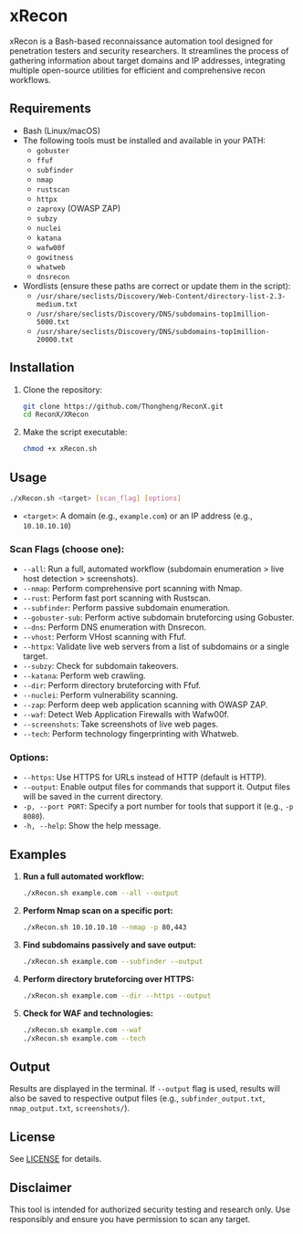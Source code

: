 # xRecon

xRecon is a Bash-based reconnaissance automation tool designed for penetration testers and security researchers. It streamlines the process of gathering information about target domains and IP addresses, integrating multiple open-source utilities for efficient and comprehensive recon workflows.

## Requirements
- Bash (Linux/macOS)
- The following tools must be installed and available in your PATH:
  - `gobuster`
  - `ffuf`
  - `subfinder`
  - `nmap`
  - `rustscan`
  - `httpx`
  - `zaproxy` (OWASP ZAP)
  - `subzy`
  - `nuclei`
  - `katana`
  - `wafw00f`
  - `gowitness`
  - `whatweb`
  - `dnsrecon`
- Wordlists (ensure these paths are correct or update them in the script):
  - `/usr/share/seclists/Discovery/Web-Content/directory-list-2.3-medium.txt`
  - `/usr/share/seclists/Discovery/DNS/subdomains-top1million-5000.txt`
  - `/usr/share/seclists/Discovery/DNS/subdomains-top1million-20000.txt`

## Installation
1. Clone the repository:
   ```bash
   git clone https://github.com/Thongheng/ReconX.git
   cd ReconX/XRecon
   ```
2. Make the script executable:
   ```bash
   chmod +x xRecon.sh
   ```

## Usage
```bash
./xRecon.sh <target> [scan_flag] [options]
```
  - `<target>`: A domain (e.g., `example.com`) or an IP address (e.g., `10.10.10.10`)

### Scan Flags (choose one):
  - `--all`: Run a full, automated workflow (subdomain enumeration > live host detection > screenshots).
  - `--nmap`: Perform comprehensive port scanning with Nmap.
  - `--rust`: Perform fast port scanning with Rustscan.
  - `--subfinder`: Perform passive subdomain enumeration.
  - `--gobuster-sub`: Perform active subdomain bruteforcing using Gobuster.
  - `--dns`: Perform DNS enumeration with Dnsrecon.
  - `--vhost`: Perform VHost scanning with Ffuf.
  - `--httpx`: Validate live web servers from a list of subdomains or a single target.
  - `--subzy`: Check for subdomain takeovers.
  - `--katana`: Perform web crawling.
  - `--dir`: Perform directory bruteforcing with Ffuf.
  - `--nuclei`: Perform vulnerability scanning.
  - `--zap`: Perform deep web application scanning with OWASP ZAP.
  - `--waf`: Detect Web Application Firewalls with Wafw00f.
  - `--screenshots`: Take screenshots of live web pages.
  - `--tech`: Perform technology fingerprinting with Whatweb.

### Options:
  - `--https`: Use HTTPS for URLs instead of HTTP (default is HTTP).
  - `--output`: Enable output files for commands that support it. Output files will be saved in the current directory.
  - `-p, --port PORT`: Specify a port number for tools that support it (e.g., `-p 8080`).
  - `-h, --help`: Show the help message.

## Examples

1. **Run a full automated workflow:**
   ```bash
   ./xRecon.sh example.com --all --output
   ```

2. **Perform Nmap scan on a specific port:**
   ```bash
   ./xRecon.sh 10.10.10.10 --nmap -p 80,443
   ```

3. **Find subdomains passively and save output:**
   ```bash
   ./xRecon.sh example.com --subfinder --output
   ```

4. **Perform directory bruteforcing over HTTPS:**
   ```bash
   ./xRecon.sh example.com --dir --https --output
   ```

5. **Check for WAF and technologies:**
   ```bash
   ./xRecon.sh example.com --waf
   ./xRecon.sh example.com --tech
   ```

## Output
Results are displayed in the terminal. If `--output` flag is used, results will also be saved to respective output files (e.g., `subfinder_output.txt`, `nmap_output.txt`, `screenshots/`).

## License
See [LICENSE](LICENSE) for details.

## Disclaimer
This tool is intended for authorized security testing and research only. Use responsibly and ensure you have permission to scan any target.
